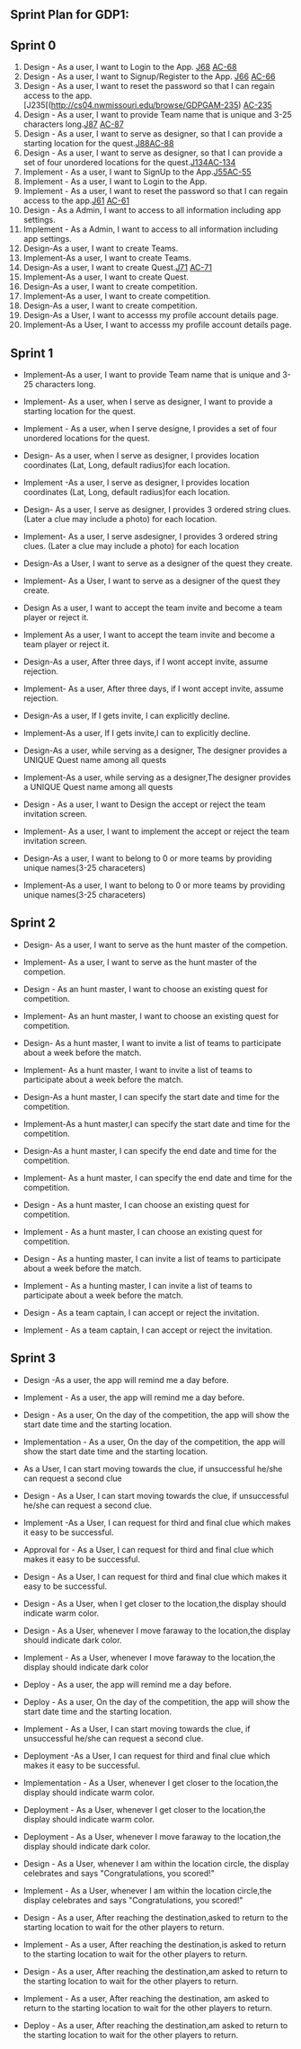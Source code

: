 ## Sprint Plan for GDP1:

## Sprint 0

1. Design - As a user, I want to Login to the App. [J68](http://cs04.nwmissouri.edu/projects/GDPGAM/issues/GDPGAM-68?filter=allopenissues) [AC-68]()
1. Design - As a user, I want to Signup/Register to the App. [J66](http://cs04.nwmissouri.edu/browse/GDPGAM-66) [AC-66]()
1. Design - As a user, I want to reset the password so that I can regain access to the app. [J235[(http://cs04.nwmissouri.edu/browse/GDPGAM-235) [AC-235]()
1. Design - As a user, I want to provide Team name that is  unique and 3-25 characters long.[J87](http://cs04.nwmissouri.edu/browse/GDPGAM-87) [AC-87]()
1. Design - As a user, I want to serve as designer, so that I can provide a starting location for the quest.[J88](http://cs04.nwmissouri.edu/browse/GDPGAM-88)[AC-88]()
1. Design - As a user, I want to serve as designer, so that I can provide a set of four unordered locations for the quest.[J134](http://cs04.nwmissouri.edu/browse/GDPGAM-134)[AC-134]()
1. Implement - As a user, I want to SignUp to the App.[J55](http://cs04.nwmissouri.edu/browse/GDPGAM-55)[AC-55]()
1. Implement - As a user, I want to Login to the App.[]() []()
1. Implement - As a user, I want to reset the password so that I can regain access to the app.[J61](http://cs04.nwmissouri.edu/browse/GDPGAM-61) [AC-61]()
1. Design - As a Admin, I want to access to all information including app settings.
1. Implement - As a Admin, I want to access to all information including app settings.
1. Design-As a user, I want to create Teams.
1. Implement-As a user, I want to create Teams.
1. Design-As a user, I want to  create Quest.[J71](http://cs04.nwmissouri.edu/browse/GDPGAM-71) [AC-71]()
1. Implement-As a user, I want to create Quest.
1. Design-As a user, I want to create competition.
1. Implement-As a user, I want to create competition.
1. Design-As a user, I want to create competition.
1. Design-As a User, I want to accesss my profile account details page.
1. Implement-As a User, I want to accesss my profile account details page.


## Sprint 1

* Implement-As a user, I want to provide Team name that is  unique and 3-25 characters long.
* Implement- As a user, when I serve as designer, I want to provide a starting location for the quest.
* Implement - As a user, when I serve designe, I provides a set of four unordered locations for the quest.
* Design- As a user, when I serve  as designer, I provides location coordinates (Lat, Long, default radius)for each location.
* Implement -As a user, I serve as designer, I provides location coordinates (Lat, Long, default radius)for each location.
* Design- As a user, I serve as designer, I provides 3 ordered string clues. (Later a clue may include a photo) for each location.
* Implement- As a user, I serve asdesigner, I provides 3 ordered string clues. (Later a clue may include a photo) for each location


* Design-As a User, I want to serve as a designer of the quest they create.
* Implement- As a User, I want to serve as a designer of the quest they create.
* Design As a user, I want to accept the team invite and become a team player or reject it.
* Implement As a user, I want to accept the team invite and become a team player or reject it.
* Design-As a user, After three days, if I wont accept invite, assume rejection.
* Implement- As a user, After three days, if I wont accept invite, assume rejection.
* Design-As a user, If I gets invite, I can explicitly decline.
* Implement-As a user, If I gets invite,I can to explicitly decline.
* Design-As a user, while serving  as a designer, The designer provides a UNIQUE Quest name among all quests
* Implement-As a user, while serving  as a designer,The designer provides a UNIQUE Quest name among all quests
* Design - As a user, I want to Design the accept or reject the team invitation screen.
* Implement- As a user, I want to implement the accept or reject the team invitation screen.



* Design-As a user, I want to belong to 0 or more teams by providing unique names(3-25 characeters)
* Implement-As a user, I want to belong to 0 or more teams by providing unique names(3-25 characeters)

## Sprint 2

* Design- As a user, I want to serve as the hunt master of the competion.
* Implement- As a user, I want to serve as the hunt master of the competion.
* Design - As an hunt master, I want to choose an existing quest for competition.
* Implement- As an hunt master, I want to choose an existing quest for competition.
* Design- As a hunt master, I want to invite a list of teams to participate about a week before the match.
* Implement- As a hunt master, I want to invite a list of teams to participate about a week before the match.
* Design-As a hunt master, I can specify the start date and time for the competition.
* Implement-As a hunt master,I can specify the start date and time for the competition.
* Design-As a hunt master, I can specify the end date and time for the competition.
* Implement- As a hunt master, I can specify the end date and time for the competition.


* Design - As a hunt master, I can choose an existing quest for competition.
* Implement - As a hunt master, I can choose an existing quest for competition.
* Design - As a hunting master, I can invite a list of teams to participate about a week before the match.
* Implement - As a hunting master, I can invite a list of teams to participate about a week before the match.
* Design - As a team captain, I can accept or reject the invitation.
* Implement - As a team captain, I can accept or reject the invitation.

## Sprint 3


* Design -As a user, the app will remind me a day before.
* Implement - As a user, the app will remind me a day before.
* Design - As a user, On the day of the competition, the app will show the start date time and the starting location.
* Implementation - As a user, On the day of the competition, the app will show the start date time and the starting location.
* As a User, I can start moving towards the clue, if unsuccessful he/she can request a second clue
* Design - As a User, I can start moving towards the clue, if unsuccessful he/she can request a second clue.
* Implement -As a User, I can request for third and final clue which makes it easy to be successful.
* Approval for - As a User, I can request for third and final clue which makes it easy to be successful.
* Design - As a User, I can request for third and final clue which makes it easy to be successful.
* Design - As a User, when I get closer to the location,the display should indicate warm color.
* Design - As a User, whenever I move faraway to the location,the display should indicate dark color.
* Implement - As a User, whenever I move faraway to the location,the display should indicate dark color


* Deploy -  As a user, the app will remind me a day before.
* Deploy - As a user, On the day of the competition, the app will show the start date time and the starting location.
* Implement - As a User, I can start moving towards the clue, if unsuccessful he/she can request a second clue.
* Deployment -As a User, I can request for third and final clue which makes it easy to be successful.
* Implementation - As a User, whenever I get closer to the location,the display should indicate warm color.
* Deployment - As a User, whenever I get closer to the location,the display should indicate warm color.
* Deployment - As a User, whenever I move faraway to the location,the display should indicate dark color.
* Design - As a User, whenever I am within the location circle, the display celebrates and says "Congratulations, you scored!"
* Implement - As a User, whenever I am within the location circle,the display celebrates and says "Congratulations, you scored!"
* Design - As a user, After reaching the destination,asked to return to the starting location to wait for the other players to return.
* Implement - As a user, After reaching the destination,is asked to return to the starting location to wait for the other players to return.


* Design - As a user, After reaching the destination,am asked to return to the starting location to wait for the other players to return.
* Implement - As a user, After reaching the destination, am asked to return to the starting location to wait for the other players to return.
* Deploy - As a user, After reaching the destination,am asked to return to the starting location to wait for the other players to return.


